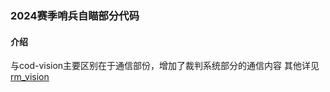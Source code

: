 ### 2024赛季哨兵自瞄部分代码

#### 介绍
与cod-vision主要区别在于通信部份，增加了裁判系统部分的通信内容
其他详见[rm_vision](https://gitee.com/ustl-cod/cod_vision)